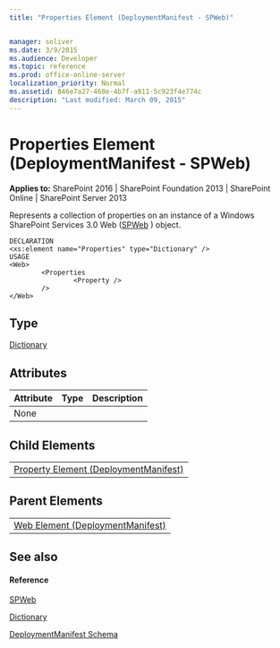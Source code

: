 ```yaml
---
title: "Properties Element (DeploymentManifest - SPWeb)"


manager: soliver
ms.date: 3/9/2015
ms.audience: Developer
ms.topic: reference
ms.prod: office-online-server
localization_priority: Normal
ms.assetid: 846e7a27-468e-4b7f-a911-5c923f4e774c
description: "Last modified: March 09, 2015"
---
```


# Properties Element (DeploymentManifest - SPWeb)

 
  
 **Applies to:** SharePoint 2016 | SharePoint Foundation 2013 | SharePoint Online | SharePoint Server 2013 
  
Represents a collection of properties on an instance of a Windows SharePoint Services 3.0 Web ([SPWeb](https://msdn.microsoft.com/library/Microsoft.SharePoint.SPWeb.aspx) ) object. 
  
```
DECLARATION
<xs:element name="Properties" type="Dictionary" />
USAGE
<Web>
        <Properties
                <Property />
        />
</Web>

```

## Type

[Dictionary](https://msdn.microsoft.com/library/System.Collections.Generic.Dictionary.aspx)
  
## Attributes

|**Attribute**|**Type**|**Description**|
|:-----|:-----|:-----|
|None  <br/> |||
   
## Child Elements

||
|:-----|
|[Property Element (DeploymentManifest)](property-element-deploymentmanifest.md)|
   
## Parent Elements

||
|:-----|
|[Web Element (DeploymentManifest)](web-element-deploymentmanifest.md)|
   
## See also

#### Reference

[SPWeb](https://msdn.microsoft.com/library/Microsoft.SharePoint.SPWeb.aspx)
  
[Dictionary](https://msdn.microsoft.com/library/System.Collections.Generic.Dictionary.aspx)


[DeploymentManifest Schema](deploymentmanifest-schema.md)

